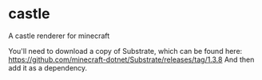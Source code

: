 # castle
A castle renderer for minecraft

You'll need to download a copy of Substrate, which can be found here: https://github.com/minecraft-dotnet/Substrate/releases/tag/1.3.8
And then add it as a dependency.
